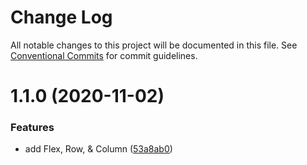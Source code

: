 # Change Log

All notable changes to this project will be documented in this file.
See [Conventional Commits](https://conventionalcommits.org) for commit guidelines.

# 1.1.0 (2020-11-02)


### Features

* add Flex, Row, & Column ([53a8ab0](https://github.com/DavidWells/components/commit/53a8ab042290ffdb6fde28d4321c41f458e68305))
